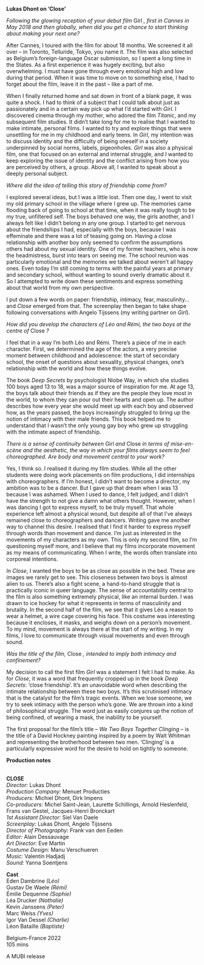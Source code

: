 

**Lukas Dhont on ‘Close’**

_Following the glowing reception of your debut film_ Girl _, first in Cannes in May 2018 and then globally, when did you get a chance to start thinking about making your next one?_

After Cannes, I toured with the film for about 18 months. We screened it all over – in Toronto, Telluride, Tokyo, you name it. The film was also selected as Belgium’s foreign-language Oscar submission, so I spent a long time in the States. As a first experience it was hugely exciting, but also overwhelming. I must have gone through every emotional high and low during that period. When it was time to move on to something else, I had to forget about the film, leave it in the past – like a part of me.

When I finally returned home and sat down in front of a blank page, it was quite a shock. I had to think of a subject that I could talk about just as passionately and in a certain way pick up what I’d started with _Girl_. I discovered cinema through my mother, who adored the film _Titanic_, and my subsequent film studies. It didn’t take long for me to realise that I wanted to make intimate, personal films. I wanted to try and explore things that were unsettling for me in my childhood and early teens. In _Girl_, my intention was to discuss identity and the difficulty of being oneself in a society underpinned by social norms, labels, pigeonholes. _Girl_ was also a physical film, one that focused on an external and internal struggle, and I wanted to keep exploring the issue of identity and the conflict arising from how you are perceived by others, a group. Above all, I wanted to speak about a deeply personal subject.

_Where did the idea of telling this story of friendship come from?_

I explored several ideas, but I was a little lost. Then one day, I went to visit my old primary school in the village where I grew up. The memories came flooding back of going to school at that time, when it was really tough to be my true, unfiltered self. The boys behaved one way, the girls another, and I always felt like I didn’t belong in any one group. I started to get nervous about the friendships I had, especially with the boys, because I was effeminate and there was a lot of teasing going on. Having a close relationship with another boy only seemed to confirm the assumptions others had about my sexual identity. One of my former teachers, who is now the headmistress, burst into tears on seeing me. The school reunion was particularly emotional and the memories we talked about weren’t all happy ones. Even today I’m still coming to terms with the painful years at primary and secondary school, without wanting to sound overly dramatic about it. So I attempted to write down these sentiments and express something about that world from my own perspective.

I put down a few words on paper: friendship, intimacy, fear, masculinity... and _Close_ emerged from that. The screenplay then began to take shape following conversations with Angelo Tijssens (my writing partner on _Girl_).

_How did you develop the characters of Léo and Rémi, the two boys at the centre of_ Close _?_

I feel that in a way I’m both Léo and Rémi. There’s a piece of me in each character. First, we determined the age of the actors, a very precise moment between childhood and adolescence: the start of secondary school, the onset of questions about sexuality, physical changes, one’s relationship with the world and how these things evolve.

The book _Deep Secrets_ by psychologist Niobe Way, in which she studies 100 boys aged 13 to 18, was a major source of inspiration for me. At age 13, the boys talk about their friends as if they are the people they love most in the world, to whom they can pour out their hearts and open up. The author describes how every year she would meet up with each boy and observed how, as the years passed, the boys increasingly struggled to bring up the notion of intimacy with their male friends. This book helped me to understand that I wasn’t the only young gay boy who grew up struggling with the intimate aspect of friendship.

_There is a sense of continuity between_ Girl _and_ Close _in terms of mise-en-scène and the aesthetic, the way in which your films always seem to feel choreographed. Are body and movement central to your work?_

Yes, I think so. I realised it during my film studies. While all the other students were doing work placements on film productions, I did internships with choreographers. If I’m honest, I didn’t want to become a director, my ambition was to be a dancer. But I gave up that dream when I was 13 because I was ashamed. When I used to dance, I felt judged, and I didn’t have the strength to not give a damn what others thought. However, when I was dancing I got to express myself, to be truly myself. That whole experience left almost a physical wound, but despite all of that I’ve always remained close to choreographers and dancers. Writing gave me another way to channel this desire. I realised that I find it harder to express myself through words than movement and dance. I’m just as interested in the movements of my characters as my own. This is only my second film, so I’m questioning myself more, and I believe that my films incorporate movement as my means of communicating. When I write, the words often translate into corporeal intentions.

In _Close_, I wanted the boys to be as close as possible in the bed. These are images we rarely get to see. This closeness between two boys is almost alien to us. There’s also a fight scene, a hand-to-hand struggle that is practically iconic in queer language. The sense of accountability central to the film is also something extremely physical, like an internal burden. I was drawn to ice hockey for what it represents in terms of masculinity and brutality. In the second half of the film, we see that it gives Léo a reason to wear a helmet, a wire cage covering his face. This costume was interesting because it encloses, it masks, and weighs down on a person’s movement. To my mind, movement is always there at the start of my writing. In my films, I love to communicate through visual movements and even through sound.

_Was the title of the film,_ Close _, intended to imply both intimacy and confinement?_

My decision to call the first film _Girl_ was a statement I felt I had to make. As for _Close_, it was a word that frequently cropped up in the book _Deep Secrets_: ‘close friendship’. It’s an unavoidable word when describing the intimate relationship between these two boys. It’s this scrutinised intimacy that is the catalyst for the film’s tragic events. When we lose someone, we try to seek intimacy with the person who’s gone. We are thrown into a kind of philosophical struggle. The word just as easily conjures up the notion of being confined, of wearing a mask, the inability to be yourself.

The first proposal for the film’s title – _We Two Boys Together Clinging_ – is the title of a David Hockney painting inspired by a poem by Walt Whitman and representing the brotherhood between two men. ‘Clinging’ is a particularly expressive word for the desire to hold on tightly to someone.

**Production notes**
<br><br>

**CLOSE**<br>
_Director:_ Lukas Dhont<br>
_Production Company:_ Menuet Producties<br>
_Producers:_ Michiel Dhont, Dirk Impens<br>
_Co-producers:_ Michel Saint-Jean,  Laurette Schillings, Arnold Heslenfeld, Frans van Gestel, Jacques-Henri Bronckart<br>
_1st Assistant Director:_ Siel Van Daele<br>
_Screenplay:_ Lukas Dhont, Angelo Tijssens<br>
_Director of Photography:_ Frank van den Eeden<br>
_Editor:_ Alain Dessauvage<br>
_Art Director:_ Eve Martin<br>
_Costume Design:_ Manu Verschueren<br>
_Music:_ Valentin Hadjadj<br>
_Sound:_ Yanna Soentjens<br>

**Cast**<br>
Eden Dambrine _(Léo)_<br>
Gustav De Waele _(Rémi)_<br>
Émilie Dequenne _(Sophie)_<br>
Léa Drucker _(Nathalie)_<br>
Kevin Janssens _(Peter)_<br>
Marc Weiss _(Yves)_<br>
Igor Van Dessel _(Charlie)_<br>
Léon Bataille _(Baptiste)_<br>

Belgium-France 2022<br>
105 mins

A MUBI release<br>
<br>

<!--stackedit_data:
eyJoaXN0b3J5IjpbNjM4NzIyNDg5XX0=
-->